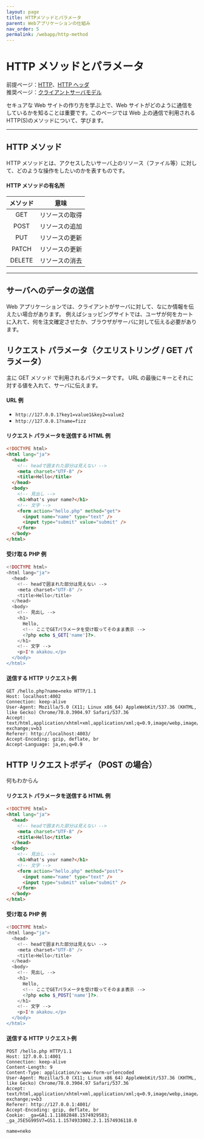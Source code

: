 ```yaml
---
layout: page
title: HTTPメソッドとパラメータ
parent: Webアプリケーションの仕組み
nav_order: 5
permalink: /webapp/http-method
---
```


# HTTP メソッドとパラメータ

前提ページ：[HTTP](../http.md)、[HTTP ヘッダ](../http-headers.md)  
推奨ページ：[クライアントサーバモデル](../client-server-model/)

セキュアな Web サイトの作り方を学ぶ上で、Web サイトがどのように通信をしているかを知ることは重要です。このページでは Web 上の通信で利用される HTTP(S)のメソッドについて、学びます。

---

## HTTP メソッド

HTTP メソッドとは、アクセスしたいサーバ上のリソース（ファイル等）に対して、どのような操作をしたいのかを表すものです。

#### HTTP メソッドの有名所

| メソッド |      意味      |
| :------: | :------------: |
|   GET    | リソースの取得 |
|   POST   | リソースの追加 |
|   PUT    | リソースの更新 |
|  PATCH   | リソースの更新 |
|  DELETE  | リソースの消去 |

---

## サーバへのデータの送信

Web アプリケーションでは、クライアントがサーバに対して、なにか情報を伝えたい場合があります。
例えばショッピングサイトでは、ユーザが何をカートに入れて、何を注文確定させたか、ブラウザがサーバに対して伝える必要があります。

## リクエスト パラメータ（クエリストリング / GET パラメータ）

主に GET メソッド で利用されるパラメータです。
URL の最後にキーとそれに対する値を入れて、サーバに伝えます。

#### URL 例

- `http://127.0.0.1?key1=value1&key2=value2`
- `http://127.0.0.1?name=fizz`

#### リクエスト パラメータを送信する HTML 例

```html
<!DOCTYPE html>
<html lang="ja">
  <head>
    <!-- headで囲まれた部分は見えない -->
    <meta charset="UTF-8" />
    <title>Hello</title>
  </head>
  <body>
    <!-- 見出し -->
    <h1>What's your name?</h1>
    <!-- 文字 -->
    <form action="hello.php" method="get">
      <input name="name" type="text" />
      <input type="submit" value="submit" />
    </form>
  </body>
</html>
```

#### 受け取る PHP 例

```php
<!DOCTYPE html>
<html lang="ja">
  <head>
    <!-- headで囲まれた部分は見えない -->
    <meta charset="UTF-8" />
    <title>Hello</title>
  </head>
  <body>
    <!-- 見出し -->
    <h1>
      Hello,
      <!-- ここでGETパラメータを受け取ってそのまま表示 -->
      <?php echo $_GET['name']?>.
    </h1>
    <!-- 文字 -->
    <p>I'm akakou.</p>
  </body>
</html>
```

#### 送信する HTTP リクエスト例

```http
GET /hello.php?name=neko HTTP/1.1
Host: localhost:4002
Connection: keep-alive
User-Agent: Mozilla/5.0 (X11; Linux x86_64) AppleWebKit/537.36 (KHTML, like Gecko) Chrome/78.0.3904.97 Safari/537.36
Accept: text/html,application/xhtml+xml,application/xml;q=0.9,image/webp,image/apng,*/*;q=0.8,application/signed-exchange;v=b3
Referer: http://localhost:4003/
Accept-Encoding: gzip, deflate, br
Accept-Language: ja,en;q=0.9
```

## HTTP リクエストボディ（POST の場合）

何もわからん

#### リクエスト パラメータを送信する HTML 例

```html
<!DOCTYPE html>
<html lang="ja">
  <head>
    <!-- headで囲まれた部分は見えない -->
    <meta charset="UTF-8" />
    <title>Hello</title>
  </head>
  <body>
    <!-- 見出し -->
    <h1>What's your name?</h1>
    <!-- 文字 -->
    <form action="hello.php" method="post">
      <input name="name" type="text" />
      <input type="submit" value="submit" />
    </form>
  </body>
</html>
```

#### 受け取る PHP 例

```php
<!DOCTYPE html>
<html lang="ja">
  <head>
    <!-- headで囲まれた部分は見えない -->
    <meta charset="UTF-8" />
    <title>Hello</title>
  </head>
  <body>
    <!-- 見出し -->
    <h1>
      Hello,
      <!-- ここでGETパラメータを受け取ってそのまま表示 -->
      <?php echo $_POST['name']?>.
    </h1>
    <!-- 文字 -->
    <p>I'm akakou.</p>
  </body>
</html>
```

#### 送信する HTTP リクエスト例

```http
POST /hello.php HTTP/1.1
Host: 127.0.0.1:4001
Connection: keep-alive
Content-Length: 9
Content-Type: application/x-www-form-urlencoded
User-Agent: Mozilla/5.0 (X11; Linux x86_64) AppleWebKit/537.36 (KHTML, like Gecko) Chrome/78.0.3904.97 Safari/537.36
Accept: text/html,application/xhtml+xml,application/xml;q=0.9,image/webp,image/apng,*/*;q=0.8,application/signed-exchange;v=b3
Referer: http://127.0.0.1:4001/
Accept-Encoding: gzip, deflate, br
Cookie: _ga=GA1.1.11882848.1574929583; _ga_J5E5G995V7=GS1.1.1574933002.2.1.1574936118.0

name=neko
```
